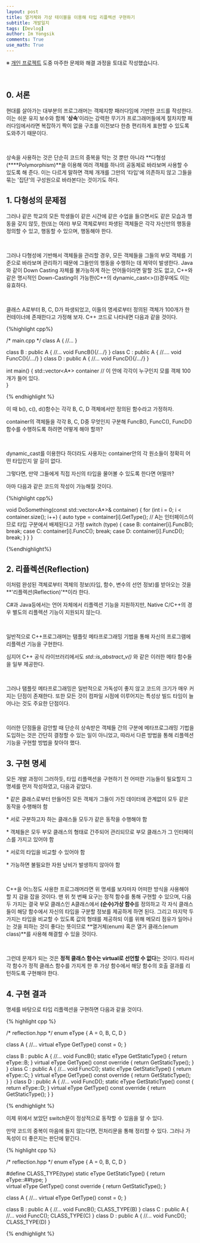 ```yaml
---
layout: post
title: 열거체와 가상 테이블을 이용해 타입 리플렉션 구현하기
subtitle: 개발일지
tags: [Devlog]
author: Im Yongsik
comments: True
use_math: True
---
```


※ [개인 프로젝트](https://github.com/Hamsik2rang/Kepler) 도중 마주한 문제와 해결 과정을 토대로 작성했습니다.

<br>

## 0. 서론

현대를 살아가는 대부분의 프로그래머는 객체지향 패러다임에 기반한 코드를 작성한다. 이는 쉬운 유지 보수와 함께 '**상속**'이라는 강력한 무기가 프로그래머들에게 절차지향 패러다임에서라면 복잡하기 짝이 없을 구조를 이전보다 한층 편리하게 표현할 수 있도록 도와주기 때문이다.

<br>

상속을 사용하는 것은 단순히 코드의 중복을 막는 것 뿐만 아니라 **다형성(****Polymorphism)**을 이용해 여러 객체를 하나의 공동체로 바라보며 사용할 수 있도록 해 준다. 이는 다르게 말하면 객체 개개를 그만의 '타입'에 의존하지 않고 그들을 묶는 '집단'의 구성원으로 바라본다는 것이기도 하다.

## 1. 다형성의 문제점

그러나 같은 학교의 모든 학생들이 같은 시간에 같은 수업을 들으면서도 같은 모습과 행동을 갖지 않듯, 한(또는 여러) 부모 객체로부터 파생된 객체들은 각각 자신만의 행동을 정의할 수 있고, 행동할 수 있으며, 행동해야 한다.

<br>

그러나 다형성에 기반해서 객체들을 관리할 경우, 모든 객체들을 그들의 부모 객체를 기준으로 바라보며 관리하기 때문에 그들만의 행동을 수행하는 데 제약이 발생한다. Java와 같이 Down Casting 자체를 불가능하게 하는 언어들이라면 말할 것도 없고, C++와 같은 명시적인 Down-Casting이 가능한(C++의 dynamic_cast<>())경우에도 이는 유효하다.

<br>

클래스 A로부터 B, C, D가 파생되었고, 이들의 명세로부터 정의된 객체가 100개가 한 컨테이너에 존재한다고 가정해 보자. C++ 코드로 나타내면 다음과 같을 것이다.

{%highlight cpp%}

/* main.cpp */
class A
{
    //...
}

class B : public A
{
    //...
    void FuncB(){/*...*/}
}
class C : public A
{
    //....
    void FuncC(){/*...*/}
}
class D : public A
{
    //...
    void FuncD(){/*...*/}
}

int main()
{
    std::vector<A*> container // 이 안에 각각이 누구인지 모를 객체 100개가 들어 있다.    
}

{% endhighlight %}

이 때 b(), c(), d()함수는 각각 B, C, D 객체에서만 정의된 함수라고 가정하자.

container의 객체들을 각각 B, C, D중 무엇인지 구분해 FuncB(), FuncC(), FuncD()함수를 수행하도록 하려면 어떻게 해야 할까?

<br>

dynamic_cast를 이용한다 하더라도 사용자는 container안의 각 원소들이 정확히 어떤 타입인지 알 길이 없다.

그렇다면, 만약 그들에게 직접 자신의 타입을 물어볼 수 있도록 한다면 어떨까?

아마 다음과 같은 코드의 작성이 가능해질 것이다.

{%highlight cpp%}

void DoSomething(const std::vector<A*>& container)
{
	for (int i = 0; i < container.size(); i++) 
    {
        auto type = container[i].GetType();
        // A는 인터페이스이므로 타입 구분에서 배제된다고 가정
        switch (type)
        {
        case B:
            container[i].FuncB();
            break;
        case C:
            container[i].FuncC();
            break;
        case D:
            container[i].FuncD();
            break;
        }
    }
}

{%endhighlight%}

## 2. 리플렉션(Reflection)

이처럼 완성된 객체로부터 객체의 정보(타입, 함수, 변수의 선언 정보)를 받아오는 것을 **'리플렉션(Reflection)'**이라 한다.

C#과 Java등에서는 언어 자체에서 리플렉션 기능을 지원하지만, Native C/C++의 경우 별도의 리플렉션 기능이 지원되지 않는다.

<br>

일반적으로 C++프로그래머는 탬플릿 메타프로그래밍 기법을 통해 자신의 프로그램에 리플렉션 기능을 구현한다.

심지어 C++ 공식 라이브러리에서도 *std::is_abstract_v()* 와 같은 이러한 메타 함수들을 일부 제공한다.

<br>

그러나 탬플릿 메타프로그래밍은 일반적으로 가독성이 좋지 않고 코드의 크기가 매우 커지는 단점이 존재한다. 또한 모든 것이 컴파일 시점에 이루어지는 특성상 빌드 타임이 늘어나는 것도 주요한 단점이다.

<br>

이러한 단점들을 감안할 때 단순히 상속받은 객체들 간의 구분에 메타프로그래밍 기법을 도입하는 것은 간단히 결정할 수 있는 일이 아니었고, 따라서 다른 방법을 통해 리플렉션 기능을 구현할 방법을 찾아야 했다.



##  3. 구현 명세

모든 개발 과정이 그러하듯, 타입 리플렉션을 구현하기 전 어떠한 기능들이 필요할지 그 명세를 먼저 작성하였고, 다음과 같았다.

\* 같은 클래스로부터 만들어진 모든 객체가 그들이 가진 데이터에 관계없이 모두 같은 동작을 수행해야 함

\* 서로 구분하고자 하는 클래스들 모두가 같은 동작을 수행해야 함

\* 객체들은 모두 부모 클래스의 형태로 간주되어 관리되므로 부모 클래스가 그 인터페이스를 가지고 있어야 함

\* 서로의 타입을 비교할 수 있어야 함

\* 가능하면 불필요한 자원 낭비가 발생하지 않아야 함

<br>

C++을 어느정도 사용한 프로그래머라면 위 명세를 보자마자 어떠한 방식을 사용해야 할 지 감을 잡을 것이다. 맨 위 첫 번째 요구는 정적 함수를 통해 구현할 수 있으며, 다음 두 가지는 결국 부모 클래스인 A클래스에서 **(순수)가상 함수**를 정의하고 각 자식 클래스들이 해당 함수에서 자신의 타입을 구분할 정보를 제공하게 하면 된다. 그리고 마지막 두 가지는 타입을 비교할 수 있도록 값의 형태를 제공하되 이를 위해 메모리 점유가 일어나는 것을 피하는 것이 좋다는 뜻이므로 **열거체(enum) 혹은 열거 클래스(enum class)**를 사용해 해결할 수 있을 것이다.

<br>

그런데 문제가 되는 것은 **정적 클래스 함수는 virtual로 선언할 수 없다**는 것이다. 따라서 각 함수가 정적 클래스 함수를 가지게 한 후 가상 함수에서 해당 함수의 호출 결과를 리턴하도록 구현해야 한다.

## 4. 구현 결과

명세를 바탕으로 타입 리플렉션을 구현하면 다음과 같을 것이다.

{% highlight cpp %}

/* reflection.hpp */
enum eType { A = 0, B, C, D }

class A
{
    //...
    virtual eType GetType() const = 0;
}

class B : public A
{
    //...
    void FuncB();
    static eType GetStaticType() { return eType::B; }
    virtual eType GetType() const override { return GetStaticType(); }
}
class C : public A
{
    //...
    void FuncC();
    static eType GetStaticType() { return eType::C; }
    virtual eType GetType() const override { return GetStaticType(); }
}
class D : public A
{
    //...
    void FuncD();
    static eType GetStaticType() const { return eType::D; }
    virtual eType GetType() const override { return GetStaticType(); }
}

{% endhighlight %}

이제 위에서 보았던 switch문이 정상적으로 동작할 수 있음을 알 수 있다.

만약 코드의 중복이 마음에 들지 않는다면, 전처리문을 통해 정리할 수 있다. 그러나 가독성이 더 좋은지는 판단에 맡긴다.

{% highlight cpp %}

/* reflection.hpp */
enum eType { A = 0, B, C, D }

#define CLASS_TYPE(type) static eType GetStaticType() { return eType::##type; }\
                         virtual eType GetType() const override { return GetStaticType(); }

class A
{
    //...
    virtual eType GetType() const = 0;
}

class B : public A
{
    //...
    void FuncB();
    CLASS_TYPE(B)
}
class C : public A
{
    //...
    void FuncC();
    CLASS_TYPE(C)
}
class D : public A
{
    //...
    void FuncD();
    CLASS_TYPE(D)
}

{% endhighlight %}